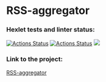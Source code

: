 # RSS-aggregator
### Hexlet tests and linter status:
[![Actions Status](https://github.com/julimalinna/frontend-project-lvl3/workflows/hexlet-check/badge.svg)](https://github.com/julimalinna/frontend-project-lvl3/actions)
[![Actions Status](https://github.com/julimalinna/frontend-project-lvl3/workflows/Super-Linter/badge.svg)](https://github.com/julimalinna/frontend-project-lvl3/actions)
<a href="https://codeclimate.com/github/julimalinna/frontend-project-lvl3/maintainability"><img src="https://api.codeclimate.com/v1/badges/3d2f76cff348fb38e787/maintainability" /></a>

### Link to the project:
[RSS-aggregator](https://frontend-project-lvl3-julimalinna.vercel.app)
